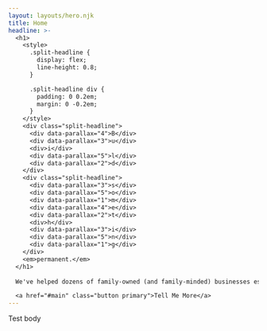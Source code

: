 ```yaml
---
layout: layouts/hero.njk
title: Home
headline: >-
  <h1>
    <style>
      .split-headline {
        display: flex;
        line-height: 0.8;
      }

      .split-headline div {
        padding: 0 0.2em;
        margin: 0 -0.2em;
      }
    </style>
    <div class="split-headline">
      <div data-parallax="4">B</div>
      <div data-parallax="3">u</div>
      <div>i</div>
      <div data-parallax="5">l</div>
      <div data-parallax="2">d</div>
    </div>
    <div class="split-headline">
      <div data-parallax="3">s</div>
      <div data-parallax="5">o</div>
      <div data-parallax="1">m</div>
      <div data-parallax="4">e</div>
      <div data-parallax="2">t</div>
      <div>h</div>
      <div data-parallax="3">i</div>
      <div data-parallax="5">n</div>
      <div data-parallax="1">g</div>
    </div>
    <em>permanent.</em>
  </h1>
  
  We've helped dozens of family-owned (and family-minded) businesses establish brands that endure.

  <a href="#main" class="button primary">Tell Me More</a>
---
```


Test body